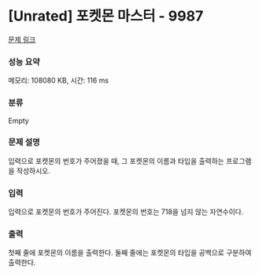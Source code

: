 # [Unrated] 포켓몬 마스터 - 9987

[문제 링크](https://www.acmicpc.net/problem/9987) 

### 성능 요약

메모리: 108080 KB, 시간: 116 ms

### 분류

Empty

### 문제 설명

<p>입력으로 포켓몬의 번호가 주어졌을 때, 그 포켓몬의 이름과 타입을 출력하는 프로그램을 작성하시오.</p>

### 입력 
<p>입력으로 포켓몬의 번호가 주어진다. 포켓몬의 번호는 718을 넘지 않는 자연수이다.</p>

### 출력 
<p>첫째 줄에 포켓몬의 이름을 출력한다. 둘째 줄에는 포켓몬의 타입을 공백으로 구분하여 출력한다.</p>
